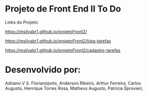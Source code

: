 # Projeto de Front End II  To Do

Links do Projeto:

https://msilvabr1.github.io/projetoFront2/

https://msilvabr1.github.io/projetoFront2/lista-tarefas

https://msilvabr1.github.io/projetoFront2/cadastro-tarefas



# Desenvolvido por:
Adriano V S. Florianópolis,
Anderson Ribeiro,
Arthur Ferreira,
Carlos Augusto,
Henrique Torres Rosa,
Matheus Augusto,
Patricia Sprovieri,
